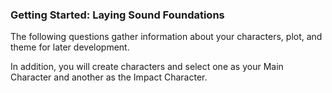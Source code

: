 ### Getting Started: Laying Sound Foundations

The following questions gather information about your characters, plot, and theme for later development.

In addition, you will create characters and select one as your Main Character and another as the Impact Character.
